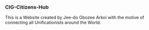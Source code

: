 ### CIG-Citizens-Hub
This is a Website created by Jee-do Gbozee Arkoi with the motive of connecting all Unificationists around the World.
